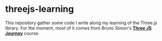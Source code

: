 # threejs-learning
This repository gather some code I write along my learning of the Three.js library.
For the moment, most of it comes from Bruno Simon's [**Three JS Journey**](https://threejs-journey.xyz/) course.